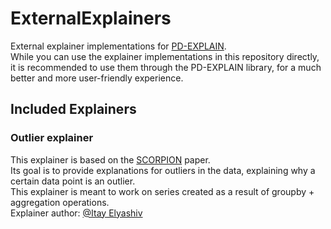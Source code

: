 # ExternalExplainers
External explainer implementations for [PD-EXPLAIN](https://github.com/analysis-bots/pd-explain).\
While you can use the explainer implementations in this repository directly, it is recommended to use them through the PD-EXPLAIN library,
for a much better and more user-friendly experience.
## Included Explainers
### Outlier explainer
This explainer is based on the [SCORPION](https://sirrice.github.io/files/papers/scorpion-vldb13.pdf) paper.\
Its goal is to provide explanations for outliers in the data, explaining why a certain data point is an outlier.\
This explainer is meant to work on series created as a result of groupby + aggregation operations.\
Explainer author: [@Itay Elyashiv](https://github.com/ItayELY)
